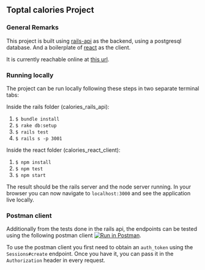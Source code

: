 ## Toptal calories Project

### General Remarks

This project is built using [rails-api](http://edgeguides.rubyonrails.org/api_app.html) as the backend, using a postgresql database. And a boilerplate of [react](https://github.com/facebookincubator/create-react-app/) as the client.

It is currently reachable online at [this url](https://top-calories-client.herokuapp.com/).

### Running locally

The project can be run locally following these steps in two separate terminal tabs:

Inside the rails folder (calories_rails_api):
1. `$ bundle install`
2. `$ rake db:setup`
2. `$ rails test`
3. `$ rails s -p 3001`

Inside the react folder (calories_react_client):
1. `$ npm install`
2. `$ npm test`
3. `$ npm start`

The result should be the rails server and the node server running.
In your browser you can now navigate to `localhost:3000` and see the application live locally.

### Postman client

Additionally from the tests done in the rails api, the endpoints can be tested using the following postman client [![Run in Postman](https://run.pstmn.io/button.svg)](https://app.getpostman.com/run-collection/07c79744bd142a27f71d).

To use the postman client you first need to obtain an `auth_token` using the `Sessions#create` endpoint. Once you have it, you can pass it in the `Authorization` header in every request.  
